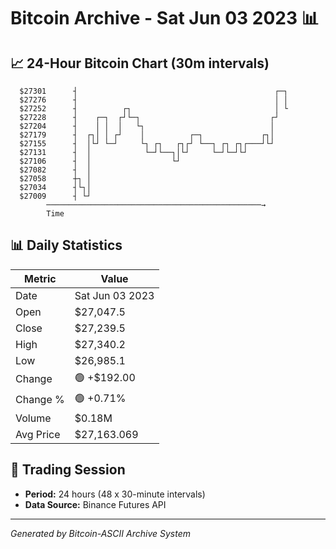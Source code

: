 # Bitcoin Archive - Sat Jun 03 2023 📊

## 📈 24-Hour Bitcoin Chart (30m intervals)

```
  $27301      ┤                                            ┌─┐ 
  $27276      ┤                                            │ │ 
  $27252      ┤          ┌┐                                │ └ 
  $27228      ┤    ┌─┐  ┌┘└─┐                             ┌┘   
  $27204      ┤    │ │  │   └┐                            │    
  $27179      ┤  ┌┐│ │ ┌┘    │          ┌─┐             ┌┐│    
  $27155      ┤  │└┘ └─┘     └┐ ┌┐   ┌┐┌┘ └──┐ ┌┐ ┌┐┌───┘└┘    
  $27131      ┤  │            └─┘└──┐│└┘     └─┘└─┘└┘          
  $27106      ┤  │                  └┘                         
  $27082      ┤  │                                             
  $27058      ┼┐ │                                             
  $27034      ┤└┐│                                             
  $27009      ┤ └┘                                             
        ────────────────────────────────────────────────→
        Time
```

## 📊 Daily Statistics

| Metric | Value |
|--------|-------|
| Date | Sat Jun 03 2023 |
| Open | $27,047.5 |
| Close | $27,239.5 |
| High | $27,340.2 |
| Low | $26,985.1 |
| Change | 🟢 +$192.00 |
| Change % | 🟢 +0.71% |
| Volume | $0.18M |
| Avg Price | $27,163.069 |

## 📅 Trading Session

- **Period:** 24 hours (48 x 30-minute intervals)
- **Data Source:** Binance Futures API

---
*Generated by Bitcoin-ASCII Archive System*
